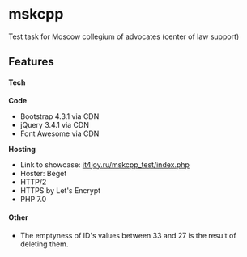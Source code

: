 # mskcpp
Test task for Moscow collegium of advocates (center of law support)  

## Features
#### Tech

**Code**


* Bootstrap 4.3.1 via CDN
* jQuery 3.4.1 via CDN
* Font Awesome via CDN

**Hosting**


* Link to showcase: [it4joy.ru/mskcpp_test/index.php](https://it4joy.ru/mskcpp_test/index.php)
* Hoster: Beget
* HTTP/2
* HTTPS by Let's Encrypt
* PHP 7.0

#### Other

* The emptyness of ID's values between 33 and 27 is the result of deleting them.
